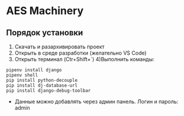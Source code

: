 # AES Machinery

## Порядок установки

1) Скачать и разархивировать проект
2) Открыть в среде разработки (желательно VS Code)
3) Открыть терминал (Ctr+Shift+`)
4)Выполнить команды:

```
pipenv install django
pipenv shell
pip install python-decouple
pip install dj-database-url
pip install django-debug-toolbar
```

- Данные можно добавлять через админ панель. Логин и пароль: admin
